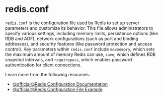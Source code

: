 # redis.conf

`redis.conf` is the configuration file used by Redis to set up server parameters and customize its behavior. This file allows administrators to specify various settings, including memory limits, persistence options (like RDB and AOF), network configurations (such as port and binding addresses), and security features (like password protection and access control). Key parameters within `redis.conf` include `maxmemory`, which sets the maximum amount of memory Redis can use, `save`, which defines RDB snapshot intervals, and `requirepass`, which enables password authentication for client connections.

Learn more from the following resources:

- [@official@Redis Configuration Documentation](https://redis.io/docs/latest/operate/oss_and_stack/management/config/)
- [@official@Redis Configuration File Example](https://redis.io/docs/latest/operate/oss_and_stack/management/config-file/)